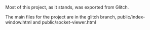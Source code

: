 Most of this project, as it stands, was exported from Glitch. 

The main files for the project are in the glitch branch, public/index-window.html and public/socket-viewer.html
